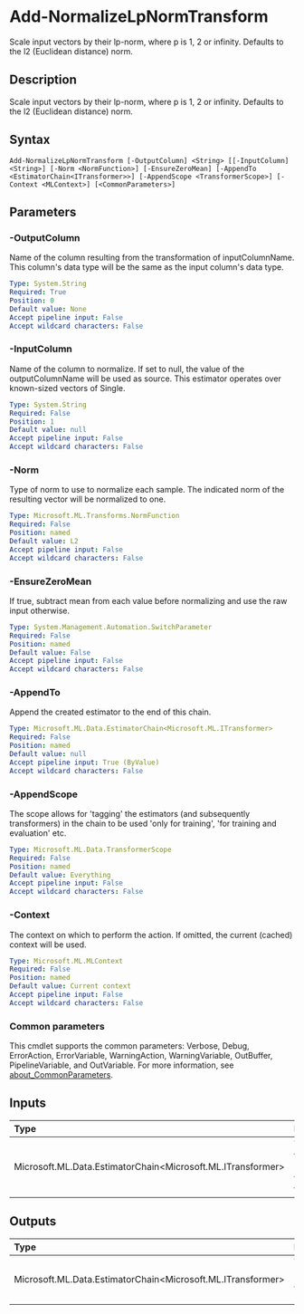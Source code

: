 # Add-NormalizeLpNormTransform

Scale input vectors by their lp-norm, where p is 1, 2 or infinity. Defaults to the l2 (Euclidean distance) norm.

## Description

Scale input vectors by their lp-norm, where p is 1, 2 or infinity. Defaults to the l2 (Euclidean distance) norm.

## Syntax

```
Add-NormalizeLpNormTransform [-OutputColumn] <String> [[-InputColumn] <String>] [-Norm <NormFunction>] [-EnsureZeroMean] [-AppendTo <EstimatorChain<ITransformer>>] [-AppendScope <TransformerScope>] [-Context <MLContext>] [<CommonParameters>]
```

## Parameters

### -OutputColumn

Name of the column resulting from the transformation of inputColumnName. This column's data type will be the same as the input column's data type.

```yaml
Type: System.String
Required: True
Position: 0
Default value: None
Accept pipeline input: False
Accept wildcard characters: False
```

### -InputColumn

Name of the column to normalize. If set to null, the value of the outputColumnName will be used as source. This estimator operates over known-sized vectors of Single.

```yaml
Type: System.String
Required: False
Position: 1
Default value: null
Accept pipeline input: False
Accept wildcard characters: False
```

### -Norm

Type of norm to use to normalize each sample. The indicated norm of the resulting vector will be normalized to one.

```yaml
Type: Microsoft.ML.Transforms.NormFunction
Required: False
Position: named
Default value: L2
Accept pipeline input: False
Accept wildcard characters: False
```

### -EnsureZeroMean

If true, subtract mean from each value before normalizing and use the raw input otherwise.

```yaml
Type: System.Management.Automation.SwitchParameter
Required: False
Position: named
Default value: False
Accept pipeline input: False
Accept wildcard characters: False
```

### -AppendTo

Append the created estimator to the end of this chain.

```yaml
Type: Microsoft.ML.Data.EstimatorChain<Microsoft.ML.ITransformer>
Required: False
Position: named
Default value: null
Accept pipeline input: True (ByValue)
Accept wildcard characters: False
```

### -AppendScope

The scope allows for 'tagging' the estimators (and subsequently transformers) in the chain to be used 'only for training', 'for training and evaluation' etc.

```yaml
Type: Microsoft.ML.Data.TransformerScope
Required: False
Position: named
Default value: Everything
Accept pipeline input: False
Accept wildcard characters: False
```

### -Context

The context on which to perform the action. If omitted, the current (cached) context will be used.

```yaml
Type: Microsoft.ML.MLContext
Required: False
Position: named
Default value: Current context
Accept pipeline input: False
Accept wildcard characters: False
```

### Common parameters

This cmdlet supports the common parameters: Verbose, Debug, ErrorAction, ErrorVariable, WarningAction, WarningVariable, OutBuffer, PipelineVariable, and OutVariable. For more information, see [about_CommonParameters](https://go.microsoft.com/fwlink/?LinkID=113216).

## Inputs

| Type | Description |
|:---|:---|
| Microsoft.ML.Data.EstimatorChain<Microsoft.ML.ITransformer> | You can pipe the EstimatorChain to append to this cmdlet. |

## Outputs

| Type | Description |
|:---|:---|
| Microsoft.ML.Data.EstimatorChain<Microsoft.ML.ITransformer> | This cmdlet returns the appended EstimatorChain. |


